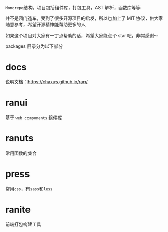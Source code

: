 `Monorepo`结构，项目包括组件库，打包工具，AST 解析，函数库等等

并不是闭门造车，受到了很多开源项目的启发，所以也加上了 MIT 协议，供大家随意参考，希望开源精神能帮助更多的人

如果这个项目对大家有一丁点帮助的话，希望大家能点个 star 吧，非常感谢～

packages 目录分为以下部分

# docs

说明文档：https://chaxus.github.io/ran/

# ranui

基于 `web components` 组件库

# ranuts

常用函数的集合

# press

常用`css`，有`sass`和`less`

# ranite

前端打包构建工具
